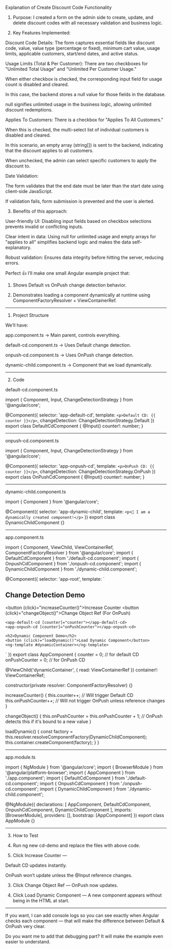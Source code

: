 Explanation of Create Discount Code Functionality
1. Purpose:
I created a form on the admin side to create, update, and delete discount codes with all necessary validation and business logic.

2. Key Features Implemented:

Discount Code Details:
The form captures essential fields like discount code, value, value type (percentage or fixed), minimum cart value, usage limits, applicable customers, start/end dates, and active status.

Usage Limits (Total & Per Customer):
There are two checkboxes for "Unlimited Total Usage" and "Unlimited Per Customer Usage."

When either checkbox is checked, the corresponding input field for usage count is disabled and cleared.

In this case, the backend stores a null value for those fields in the database.

null signifies unlimited usage in the business logic, allowing unlimited discount redemptions.

Applies To Customers:
There is a checkbox for "Applies To All Customers."

When this is checked, the multi-select list of individual customers is disabled and cleared.

In this scenario, an empty array (string[]) is sent to the backend, indicating that the discount applies to all customers.

When unchecked, the admin can select specific customers to apply the discount to.

Date Validation:

The form validates that the end date must be later than the start date using client-side JavaScript.

If validation fails, form submission is prevented and the user is alerted.

3. Benefits of this approach:

User-friendly UI:
Disabling input fields based on checkbox selections prevents invalid or conflicting inputs.

Clear intent in data:
Using null for unlimited usage and empty arrays for "applies to all" simplifies backend logic and makes the data self-explanatory.

Robust validation:
Ensures data integrity before hitting the server, reducing errors.


Perfect 👍
I’ll make one small Angular example project that:

1. Shows Default vs OnPush change detection behavior.


2. Demonstrates loading a component dynamically at runtime using ComponentFactoryResolver + ViewContainerRef.




---

1. Project Structure

We’ll have:

app.component.ts → Main parent, controls everything.

default-cd.component.ts → Uses Default change detection.

onpush-cd.component.ts → Uses OnPush change detection.

dynamic-child.component.ts → Component that we load dynamically.



---

2. Code

default-cd.component.ts

import { Component, Input, ChangeDetectionStrategy } from '@angular/core';

@Component({
  selector: 'app-default-cd',
  template: `<p>Default CD: {{ counter }}</p>`,
  changeDetection: ChangeDetectionStrategy.Default
})
export class DefaultCdComponent {
  @Input() counter!: number;
}


---

onpush-cd.component.ts

import { Component, Input, ChangeDetectionStrategy } from '@angular/core';

@Component({
  selector: 'app-onpush-cd',
  template: `<p>OnPush CD: {{ counter }}</p>`,
  changeDetection: ChangeDetectionStrategy.OnPush
})
export class OnPushCdComponent {
  @Input() counter!: number;
}


---

dynamic-child.component.ts

import { Component } from '@angular/core';

@Component({
  selector: 'app-dynamic-child',
  template: `<p>👋 I am a dynamically created component!</p>`
})
export class DynamicChildComponent {}


---

app.component.ts

import { Component, ViewChild, ViewContainerRef, ComponentFactoryResolver } from '@angular/core';
import { DefaultCdComponent } from './default-cd.component';
import { OnpushCdComponent } from './onpush-cd.component';
import { DynamicChildComponent } from './dynamic-child.component';

@Component({
  selector: 'app-root',
  template: `
    <h2>Change Detection Demo</h2>
    <button (click)="increaseCounter()">Increase Counter</button>
    <button (click)="changeObject()">Change Object Ref (For OnPush)</button>

    <app-default-cd [counter]="counter"></app-default-cd>
    <app-onpush-cd [counter]="onPushCounter"></app-onpush-cd>

    <h2>Dynamic Component Demo</h2>
    <button (click)="loadDynamic()">Load Dynamic Component</button>
    <ng-template #dynamicContainer></ng-template>
  `
})
export class AppComponent {
  counter = 0; // for default CD
  onPushCounter = 0; // for OnPush CD

  @ViewChild('dynamicContainer', { read: ViewContainerRef }) container!: ViewContainerRef;

  constructor(private resolver: ComponentFactoryResolver) {}

  increaseCounter() {
    this.counter++; // Will trigger Default CD
    this.onPushCounter++; // Will not trigger OnPush unless reference changes
  }

  changeObject() {
    this.onPushCounter = this.onPushCounter + 1; // OnPush detects this if it's bound to a new value
  }

  loadDynamic() {
    const factory = this.resolver.resolveComponentFactory(DynamicChildComponent);
    this.container.createComponent(factory);
  }
}


---

app.module.ts

import { NgModule } from '@angular/core';
import { BrowserModule } from '@angular/platform-browser';
import { AppComponent } from './app.component';
import { DefaultCdComponent } from './default-cd.component';
import { OnpushCdComponent } from './onpush-cd.component';
import { DynamicChildComponent } from './dynamic-child.component';

@NgModule({
  declarations: [
    AppComponent,
    DefaultCdComponent,
    OnpushCdComponent,
    DynamicChildComponent
  ],
  imports: [BrowserModule],
  providers: [],
  bootstrap: [AppComponent]
})
export class AppModule {}


---

3. How to Test

1. Run ng new cd-demo and replace the files with above code.


2. Click Increase Counter —

Default CD updates instantly.

OnPush won’t update unless the @Input reference changes.



3. Click Change Object Ref — OnPush now updates.


4. Click Load Dynamic Component — A new component appears without being in the HTML at start.




---

If you want, I can add console logs so you can see exactly when Angular checks each component — that will make the difference between Default & OnPush very clear.

Do you want me to add that debugging part? It will make the example even easier to understand.


